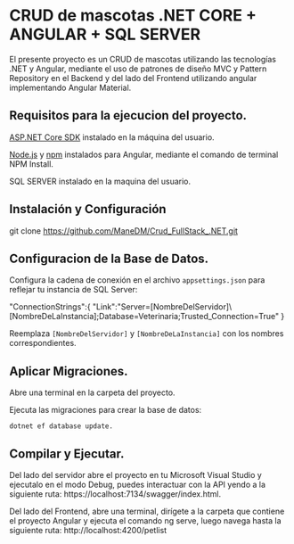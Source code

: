 # CRUD de mascotas .NET CORE + ANGULAR + SQL SERVER

El presente proyecto es un CRUD de mascotas utilizando las tecnologías  .NET y Angular, mediante el uso de patrones de diseño MVC y Pattern Repository en el Backend y del lado del Frontend utilizando angular implementando Angular Material.

## Requisitos para la ejecucion del proyecto.

[ASP.NET Core SDK](https://dotnet.microsoft.com/download) instalado en la máquina del usuario.

[Node.js](https://nodejs.org/) y [npm](https://www.npmjs.com/) instalados para Angular, mediante el comando de terminal NPM Install.

SQL SERVER instalado en la maquina del usuario. 

## Instalación y Configuración

git clone https://github.com/ManeDM/Crud_FullStack_.NET.git


## Configuracion de la Base de Datos.

Configura la cadena de conexión en el archivo `appsettings.json` para reflejar tu instancia de SQL Server:

"ConnectionStrings":{
    "Link":"Server=[NombreDelServidor]\\[NombreDeLaInstancia];Database=Veterinaria;Trusted_Connection=True"
}

Reemplaza `[NombreDelServidor]` y `[NombreDeLaInstancia]` con los nombres correspondientes.

## Aplicar Migraciones.

Abre una terminal en la carpeta del proyecto.

Ejecuta las migraciones para crear la base de datos:

    dotnet ef database update.


## Compilar y Ejecutar.

Del lado del servidor abre el proyecto en tu  Microsoft Visual Studio y ejecutalo en el modo Debug, puedes interactuar con la API yendo a la siguiente ruta: https://localhost:7134/swagger/index.html.

Del lado del Frontend, abre una terminal, dirígete a la carpeta que contiene el proyecto Angular y ejecuta el comando ng serve, luego navega hasta la siguiente ruta: http://localhost:4200/petlist
